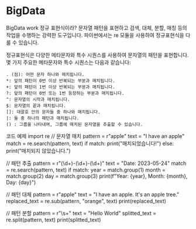 # BigData
BigData work
정규 표현식이라?
문자열 패턴을 표현하고 검색, 대체, 분할, 매칭 등의 작업을 수행하는 강력한 도구입니다. 파이썬에서는 re 모듈을 사용하여 정규표현식을 다룰 수 있습니다.

정규표현식은 다양한 메타문자와 특수 시퀀스를 사용하여 문자열의 패턴을 표현합니다. 몇 가지 주요한 메타문자와 특수 시퀀스는 다음과 같습니다:

    . (점): 어떤 문자 하나와 매치됩니다.
    *: 앞의 패턴이 0번 이상 반복되는 부분과 매치됩니다.
    +: 앞의 패턴이 1번 이상 반복되는 부분과 매치됩니다.
    ?: 앞의 패턴이 0번 또는 1번 등장하는 부분과 매치됩니다.
    ^: 문자열의 시작과 매치됩니다.
    $: 문자열의 끝과 매치됩니다.
    []: 대괄호 안의 문자들 중 하나와 매치됩니다.
    |: 둘 중 하나의 패턴과 매치됩니다.
    () : 그룹을 나타내며, 그룹에 매치된 문자열을 추출할 수 있습니다.
    
    
    
코드 예제
import re
// 문자열 매치
pattern = r"apple"
text = "I have an apple"
match = re.search(pattern, text)
if match:
    print("매치되었습니다!")
else:
    print("매치되지 않았습니다.")

// 패턴 추출
pattern = r"(\d+)-(\d+)-(\d+)"
text = "Date: 2023-05-24"
match = re.search(pattern, text)
if match:
    year = match.group(1)
    month = match.group(2)
    day = match.group(3)
    print(f"Year: {year}, Month: {month}, Day: {day}")

// 패턴 대체
pattern = r"apple"
text = "I have an apple. It's an apple tree."
replaced_text = re.sub(pattern, "orange", text)
print(replaced_text)

// 패턴 분할
pattern = r"\s+"
text = "Hello    World"
splitted_text = re.split(pattern, text)
print(splitted_text)
